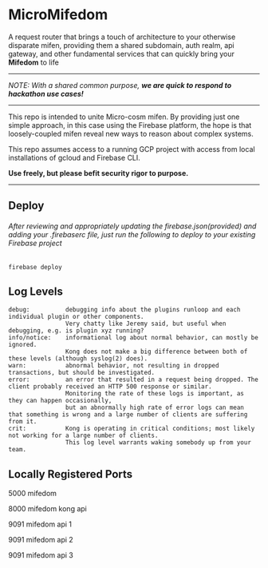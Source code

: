 # MicroMifedom

A request router that brings a touch of architecture to your otherwise disparate mifen, providing them a shared
subdomain, auth realm, api gateway, and other fundamental services that can quickly bring your **Mifedom** to life

----

_NOTE:  With a shared common purpose, **we are quick to respond to hackathon use cases!**_

----

This repo is intended to unite Micro-cosm mifen.  By providing just one simple approach, in this case using the Firebase platform, the
hope is that loosely-coupled mifen reveal new ways to reason about complex systems.

This repo assumes access to a running GCP project with access from local installations of gcloud and Firebase CLI.

**Use freely, but please befit security rigor to purpose.**

----
## Deploy

###### After reviewing and appropriately updating the firebase.json(provided) and adding your .firebaserc file, just run the following to deploy to your existing Firebase project
`firebase deploy`


## Log Levels
    debug:          debugging info about the plugins runloop and each individual plugin or other components.
                    Very chatty like Jeremy said, but useful when debugging, e.g. is plugin xyz running?
    info/notice:    informational log about normal behavior, can mostly be ignored.
                    Kong does not make a big difference between both of these levels (although syslog(2) does).
    warn:           abnormal behavior, not resulting in dropped transactions, but should be investigated.
    error:          an error that resulted in a request being dropped. The client probably received an HTTP 500 response or similar.
                    Monitoring the rate of these logs is important, as they can happen occasionally,
                    but an abnormally high rate of error logs can mean that something is wrong and a large number of clients are suffering from it.
    crit:           Kong is operating in critical conditions; most likely not working for a large number of clients.
                    This log level warrants waking somebody up from your team.


## Locally Registered Ports

5000 mifedom

8000 mifedom kong api

9091 mifedom api 1

9091 mifedom api 2

9091 mifedom api 3
